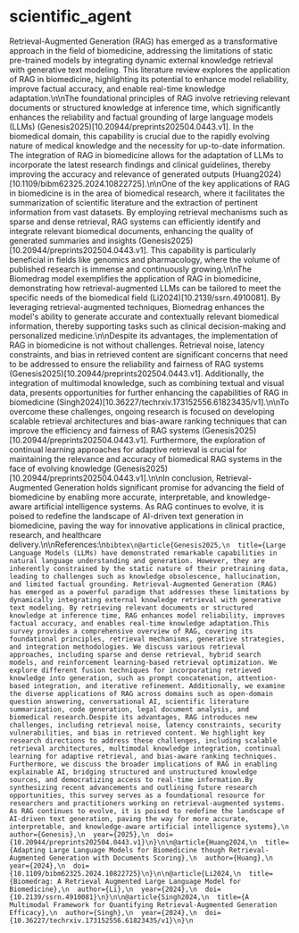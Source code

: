 # scientific_agent
 


Retrieval-Augmented Generation (RAG) has emerged as a transformative approach in the field of biomedicine, addressing the limitations of static pre-trained models by integrating dynamic external knowledge retrieval with generative text modeling. This literature review explores the application of RAG in biomedicine, highlighting its potential to enhance model reliability, improve factual accuracy, and enable real-time knowledge adaptation.\n\nThe foundational principles of RAG involve retrieving relevant documents or structured knowledge at inference time, which significantly enhances the reliability and factual grounding of large language models (LLMs) (Genesis2025)[10.20944/preprints202504.0443.v1]. In the biomedical domain, this capability is crucial due to the rapidly evolving nature of medical knowledge and the necessity for up-to-date information. The integration of RAG in biomedicine allows for the adaptation of LLMs to incorporate the latest research findings and clinical guidelines, thereby improving the accuracy and relevance of generated outputs (Huang2024)[10.1109/bibm62325.2024.10822725].\n\nOne of the key applications of RAG in biomedicine is in the area of biomedical research, where it facilitates the summarization of scientific literature and the extraction of pertinent information from vast datasets. By employing retrieval mechanisms such as sparse and dense retrieval, RAG systems can efficiently identify and integrate relevant biomedical documents, enhancing the quality of generated summaries and insights (Genesis2025)[10.20944/preprints202504.0443.v1]. This capability is particularly beneficial in fields like genomics and pharmacology, where the volume of published research is immense and continuously growing.\n\nThe Biomedrag model exemplifies the application of RAG in biomedicine, demonstrating how retrieval-augmented LLMs can be tailored to meet the specific needs of the biomedical field (Li2024)[10.2139/ssrn.4910081]. By leveraging retrieval-augmented techniques, Biomedrag enhances the model's ability to generate accurate and contextually relevant biomedical information, thereby supporting tasks such as clinical decision-making and personalized medicine.\n\nDespite its advantages, the implementation of RAG in biomedicine is not without challenges. Retrieval noise, latency constraints, and bias in retrieved content are significant concerns that need to be addressed to ensure the reliability and fairness of RAG systems (Genesis2025)[10.20944/preprints202504.0443.v1]. Additionally, the integration of multimodal knowledge, such as combining textual and visual data, presents opportunities for further enhancing the capabilities of RAG in biomedicine (Singh2024)[10.36227/techrxiv.173152556.61823435/v1].\n\nTo overcome these challenges, ongoing research is focused on developing scalable retrieval architectures and bias-aware ranking techniques that can improve the efficiency and fairness of RAG systems (Genesis2025)[10.20944/preprints202504.0443.v1]. Furthermore, the exploration of continual learning approaches for adaptive retrieval is crucial for maintaining the relevance and accuracy of biomedical RAG systems in the face of evolving knowledge (Genesis2025)[10.20944/preprints202504.0443.v1].\n\nIn conclusion, Retrieval-Augmented Generation holds significant promise for advancing the field of biomedicine by enabling more accurate, interpretable, and knowledge-aware artificial intelligence systems. As RAG continues to evolve, it is poised to redefine the landscape of AI-driven text generation in biomedicine, paving the way for innovative applications in clinical practice, research, and healthcare delivery.\n\nReferences:\n```bibtex\n@article{Genesis2025,\n  title={Large Language Models (LLMs) have demonstrated remarkable capabilities in natural language understanding and generation. However, they are inherently constrained by the static nature of their pretraining data, leading to challenges such as knowledge obsolescence, hallucination, and limited factual grounding. Retrieval-Augmented Generation (RAG) has emerged as a powerful paradigm that addresses these limitations by dynamically integrating external knowledge retrieval with generative text modeling. By retrieving relevant documents or structured knowledge at inference time, RAG enhances model reliability, improves factual accuracy, and enables real-time knowledge adaptation.This survey provides a comprehensive overview of RAG, covering its foundational principles, retrieval mechanisms, generative strategies, and integration methodologies. We discuss various retrieval approaches, including sparse and dense retrieval, hybrid search models, and reinforcement learning-based retrieval optimization. We explore different fusion techniques for incorporating retrieved knowledge into generation, such as prompt concatenation, attention-based integration, and iterative refinement. Additionally, we examine the diverse applications of RAG across domains such as open-domain question answering, conversational AI, scientific literature summarization, code generation, legal document analysis, and biomedical research.Despite its advantages, RAG introduces new challenges, including retrieval noise, latency constraints, security vulnerabilities, and bias in retrieved content. We highlight key research directions to address these challenges, including scalable retrieval architectures, multimodal knowledge integration, continual learning for adaptive retrieval, and bias-aware ranking techniques. Furthermore, we discuss the broader implications of RAG in enabling explainable AI, bridging structured and unstructured knowledge sources, and democratizing access to real-time information.By synthesizing recent advancements and outlining future research opportunities, this survey serves as a foundational resource for researchers and practitioners working on retrieval-augmented systems. As RAG continues to evolve, it is poised to redefine the landscape of AI-driven text generation, paving the way for more accurate, interpretable, and knowledge-aware artificial intelligence systems},\n  author={Genesis},\n  year={2025},\n  doi={10.20944/preprints202504.0443.v1}\n}\n\n@article{Huang2024,\n  title={Adapting Large Language Models for Biomedicine though Retrieval-Augmented Generation with Documents Scoring},\n  author={Huang},\n  year={2024},\n  doi={10.1109/bibm62325.2024.10822725}\n}\n\n@article{Li2024,\n  title={Biomedrag: A Retrieval Augmented Large Language Model for Biomedicine},\n  author={Li},\n  year={2024},\n  doi={10.2139/ssrn.4910081}\n}\n\n@article{Singh2024,\n  title={A Multimodal Framework for Quantifying Retrieval-Augmented Generation Efficacy},\n  author={Singh},\n  year={2024},\n  doi={10.36227/techrxiv.173152556.61823435/v1}\n}\n```
